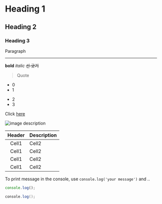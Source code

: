 <!-- Heading -->

# Heading 1

## Heading 2

### Heading 3

Paragraph

---

**bold**
_italic_
~~선 긋기~~

> Quote

- 0
- 1

* 2
* 3

Click [here](https://naver.com)

![image description](https://search.pstatic.net/common/?src=http%3A%2F%2Fblogfiles.naver.net%2F20151122_116%2Fasdfghjklkim_1448128452223MUAag_PNG%2FScreenshot_2015-11-22-02-41-33-1.png&type=sc960_832)

| Header | Description |
| :----: | :---------- |
| Cell1  | Cell2       |
| Cell1  | Cell2       |
| Cell1  | Cell2       |
| Cell1  | Cell2       |

To print message in the console, use `console.log('your message')` and ..

```ts
console.log();
```

```java
console.log();
```

